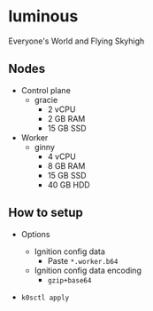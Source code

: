 # luminous

Everyone's World and Flying Skyhigh

## Nodes

- Control plane
  - gracie
    - 2 vCPU
    - 2 GB RAM
    - 15 GB SSD
- Worker
  - ginny
    - 4 vCPU
    - 8 GB RAM
    - 15 GB SSD
    - 40 GB HDD

## How to setup

- Options

  - Ignition config data
    - Paste `*.worker.b64`
  - Ignition config data encoding
    - `gzip+base64`

- `k0sctl apply`
